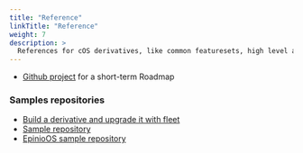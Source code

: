 ```yaml
---
title: "Reference"
linkTitle: "Reference"
weight: 7
description: >
  References for cOS derivatives, like common featuresets, high level architecture
---
```


- [Github project](https://github.com/mudler/cOS/projects/1) for a short-term Roadmap

### Samples repositories

- [Build a derivative and upgrade it with fleet](https://github.com/rancher-sandbox/cos-fleet-upgrades-sample)
- [Sample repository](https://github.com/rancher-sandbox/cos-toolkit-sample-repo)
- [EpinioOS sample repository](https://github.com/rancher-sandbox/epinio-appliance-demo-sample)
